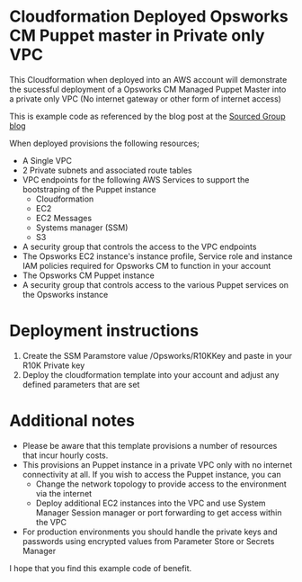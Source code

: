 # Cloudformation Deployed Opsworks CM Puppet master in Private only VPC

This Cloudformation when deployed into an AWS account will demonstrate the sucessful deployment of a Opsworks CM Managed Puppet Master into a private only VPC (No internet gateway or other form of internet access)

This is example code as referenced by the blog post at the [Sourced Group blog](https://www.sourcedgroup.com/blog/)

When deployed provisions the following resources;

* A Single VPC
* 2 Private subnets and associated route tables
* VPC endpoints for the following AWS Services to support the bootstraping of the Puppet instance
    * Cloudformation
    * EC2
    * EC2 Messages
    * Systems manager (SSM)
    * S3
* A security group that controls the access to the VPC endpoints
* The Opsworks EC2 instance's instance profile, Service role and instance IAM policies required for Opsworks CM to function in your account
* The Opsworks CM Puppet instance 
* A security group that controls access to the various Puppet services on the Opsworks instance

# Deployment instructions
1. Create the SSM Paramstore value /Opsworks/R10KKey and paste in your R10K Private key
2. Deploy the cloudformation template into your account and adjust any defined parameters that are set

# Additional notes
* Please be aware that this template provisions a number of resources that incur hourly costs.
* This provisions an Puppet instance in a private VPC only with no internet connectivity at all. If you wish to access the Puppet instance, you can
    * Change the network topology to provide access to the environment via the internet
    * Deploy additional EC2 instances into the VPC and use System Manager Session manager or port forwarding to get access within the VPC
* For production environments you should handle the private keys and passwords using encrypted values from Parameter Store or Secrets Manager


I hope that you find this example code of benefit.
